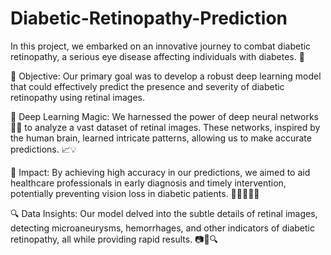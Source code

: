 # Diabetic-Retinopathy-Prediction

In this project, we embarked on an innovative journey to combat diabetic retinopathy, a serious eye disease affecting individuals with diabetes. 🦠

📌 Objective:
Our primary goal was to develop a robust deep learning model that could effectively predict the presence and severity of diabetic retinopathy using retinal images.

🧠 Deep Learning Magic:
We harnessed the power of deep neural networks 🧠🤖 to analyze a vast dataset of retinal images. These networks, inspired by the human brain, learned intricate patterns, allowing us to make accurate predictions. 📈💡

💼 Impact:
By achieving high accuracy in our predictions, we aimed to aid healthcare professionals in early diagnosis and timely intervention, potentially preventing vision loss in diabetic patients. 👩‍⚕️👨‍⚕️🏥

🔍 Data Insights:
Our model delved into the subtle details of retinal images, detecting microaneurysms, hemorrhages, and other indicators of diabetic retinopathy, all while providing rapid results. 📷🔬🔍
